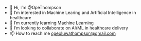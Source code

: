 - 👋 Hi, I’m @OpeThompson
- 👀 I’m interested in Machine Learing and Artificial Intelligence in healthcare
- 🌱 I’m currently learning Machine Learning
- 💞️ I’m looking to collaborate on AI/ML in healthcare delivery
- 📫 How to reach me opeoluwathompson@gmail.com

<!---
Ope-Ai/datascience intro practice is a ✨ special ✨ repository because its `README.md` (this file) appears on your GitHub profile.
You can click the Preview link to take a look at your changes.
--->
